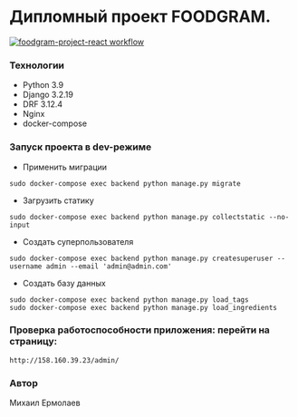 # Дипломный проект FOODGRAM.

[![foodgram-project-react workflow](https://github.com/MikeEr21/foodgram-project-react/actions/workflows/foodgram.yml/badge.svg)](https://github.com/MikeEr21/foodgram-project-react/actions/workflows/foodgram.yml)

### Технологии
* Python 3.9
* Django 3.2.19
* DRF 3.12.4
* Nginx
* docker-compose

### Запуск проекта в dev-режиме

- Применить миграции
```
sudo docker-compose exec backend python manage.py migrate
```
- Загрузить статику
```
sudo docker-compose exec backend python manage.py collectstatic --no-input
```
- Cоздать суперпользователя 
```
sudo docker-compose exec backend python manage.py createsuperuser --username admin --email 'admin@admin.com'
```
- Cоздать  базу данных
```
sudo docker-compose exec backend python manage.py load_tags
sudo docker-compose exec backend python manage.py load_ingredients
```
### Проверка работоспособности приложения: перейти на страницу:
```
http://158.160.39.23/admin/
```

### Автор
Михаил Ермолаев